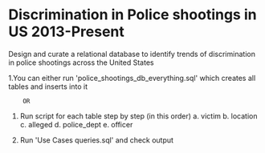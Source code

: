 # Discrimination in Police shootings in US 2013-Present
 Design and curate a relational database to identify trends of discrimination in police shootings across the United States
 
 1.You can either run 'police_shootings_db_everything.sql' which creates all tables and inserts into it
		
		OR 

 1. Run script for each table step by step (in this order)
  a. victim
  b. location
  c. alleged
  d. police_dept
  e. officer

 2. Run 'Use Cases queries.sql' and check output
